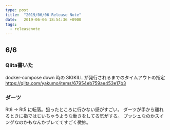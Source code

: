 ```yaml
---
type: post
title:  "2019/06/06 Release Note"
date:   2019-06-06 18:54:36 +0900
tags:
  - releasenote
---
```

## 6/6
### Qiita書いた
docker-compose down 時の SIGKILL が発行されるまでのタイムアウトの指定
https://qiita.com/yakumo/items/67954eb759ae453e17b3

### ダーツ
Rt6 -> Rt5 に転落。狙ったところに行かない感がすごい。
ダーツが手から離れるときに指ではじいちゃうような動きをしてる気がする。
プッシュなのかスイングなのかもなんかブレててすごく微妙。


